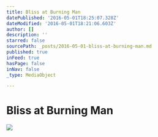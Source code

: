 ```yaml
---
title: Bliss at Burning Man
datePublished: '2016-05-01T18:25:07.328Z'
dateModified: '2016-05-01T18:21:06.603Z'
author: []
description: ''
starred: false
sourcePath: _posts/2016-05-01-bliss-at-burning-man.md
published: true
inFeed: true
hasPage: false
inNav: false
_type: MediaObject

---
```

# Bliss at Burning Man
![](https://the-grid-user-content.s3-us-west-2.amazonaws.com/5c67e077-083d-4a12-95a2-e593808cc5a7.jpg)
